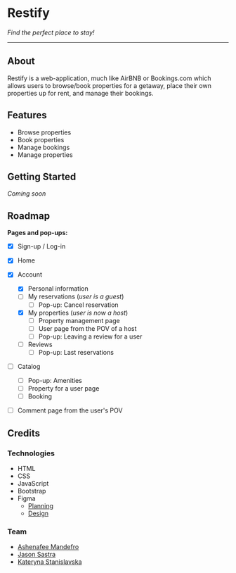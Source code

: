 # Restify

*Find the perfect place to stay!*

---

## About

Restify is a web-application, much like AirBNB or Bookings.com which allows users to browse/book properties for a getaway, place their own properties up for rent, and manage their bookings.

## Features

- Browse properties
- Book properties
- Manage bookings
- Manage properties


## Getting Started

*Coming soon*

## Roadmap

**Pages and pop-ups:**
- [x] Sign-up / Log-in
- [x] Home
- [x] Account
    - [x] Personal information
    - [ ] My reservations (*user is a guest*)
        - [ ] Pop-up: Cancel reservation
    - [x] My properties (*user is now a host*)
        - [ ] Property management page
        - [ ] User page from the POV of a host  
        - [ ] Pop-up: Leaving a review for a user
    - [ ] Reviews
        - [ ] Pop-up: Last reservations
- [ ] Catalog
    - [ ] Pop-up: Amenities
    - [ ] Property for a user page
    - [ ] Booking
- [ ] Comment page from the user's POV


## Credits

### Technologies

- HTML
- CSS
- JavaScript
- Bootstrap
- Figma
    - [Planning](https://www.figma.com/file/YRL2J8DXMkf9TjoVeqc121/Restify?node-id=0%3A1&t=T6iVhlTHlZ59OLB1-1)
    - [Design](https://www.figma.com/file/H31fLA6S9HD2z4CoH7sjNV/Restify-design?node-id=0%3A1&t=cbD3qu6tmhFL1Rt2-0)

### Team

- [Ashenafee Mandefro](https://github.com/ashenafee)
- [Jason Sastra](https://github.com/jason121301)
- [Kateryna Stanislavska](https://github.com/stankate)
